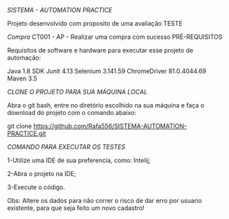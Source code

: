 *SISTEMA - AUTOMATION PRACTICE*

Projeto desenvolvido com proposito de uma avaliação
TESTE

*Compra*
CT001 - AP - Realizar uma compra com sucesso
PRÉ-REQUISITOS

Requisitos de software e hardware para executar esse projeto de automação:

Java 1.8 SDK
Junit 4.13
Selenium 3.141.59
ChromeDriver 81.0.4044.69
Maven 3.5

*CLONE O PROJETO PARA SUA MÁQUINA LOCAL*

Abra o git bash, entre no diretório escolhido na sua máquina e faça o download do projeto com o comando abaixo:

git clone https://github.com/Rafa556/SISTEMA-AUTOMATION-PRACTICE.git


*COMANDO PARA EXECUTAR OS TESTES*

1-Utilize uma IDE de sua preferencia, como: Intelij;

2-Abra o projeto na IDE;

3-Execute o código.

Obs: Altere os dados para não correr o risco de dar erro por usuario existente, para que seja feito um novo cadastro!
